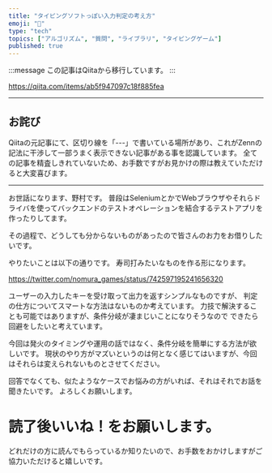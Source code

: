 ```yaml
---
title: "タイピングソフトっぽい入力判定の考え方"
emoji: "📝"
type: "tech"
topics: ["アルゴリズム", "質問", "ライブラリ", "タイピングゲーム"]
published: true
---
```


:::message
この記事はQiitaから移行しています。
:::

https://qiita.com/items/ab5f947097c18f885fea

-----

## お詫び
Qiitaの元記事にて、区切り線を「---」で書いている場所があり、これがZennの記法に干渉して一部うまく表示できない記事がある事を認識しています。
全ての記事を精査しきれていないため、お手数ですがお見かけの際は教えていただけると大変喜びます。

-----

お世話になります、野村です。
普段はSeleniumとかでWebブラウザやそれらドライバを使ってバックエンドのテストオペレーションを結合するテストアプリを作ったりしてます。

その過程で、どうしても分からないものがあったので皆さんのお力をお借りしたいです。

やりたいことは以下の通りです。
寿司打みたいなものを作る形になります。

https://twitter.com/nomura_games/status/742597195241656320

ユーザーの入力したキーを受け取って出力を返すシンプルなものですが、
判定の仕方についてスマートな方法はないものか考えています。
力技で解決することも可能ではありますが、条件分岐が凄まじいことになりそうなので
できたら回避をしたいと考えています。

今回は発火のタイミングや運用の話ではなく、条件分岐を簡単にする方法が欲しいです。
現状のやり方がマズいというのは何となく感じてはいますが、今回はそれらは変えられないものとさせてください。

回答でなくても、似たようなケースでお悩みの方がいれば、それはそれでお話を聞きたいです。
よろしくお願いします。

# 読了後いいね！をお願いします。
どれだけの方に読んでもらっているか知りたいので、お手数をおかけしますがご協力いただけると嬉しいです。

